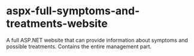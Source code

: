 # aspx-full-symptoms-and-treatments-website
A full ASP.NET website that can provide information about symptoms and possible treatments. Contains the entire management part.
